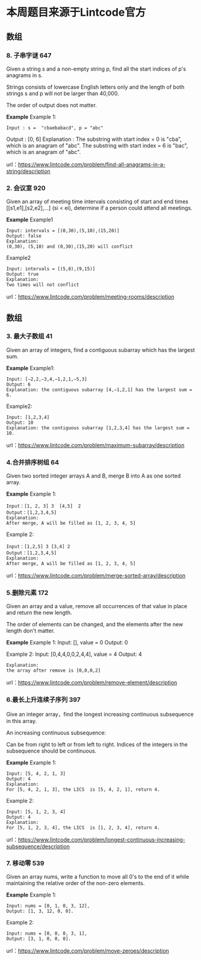 # 本周题目来源于Lintcode官方
## 数组
### 8. 子串字谜 647
Given a string s and a non-empty string p, find all the start indices of p's anagrams in s.

Strings consists of lowercase English letters only and the length of both strings s and p will not be larger than 40,000.

The order of output does not matter.

**Example**
Example 1:

	Input : s =  "cbaebabacd", p = "abc"
  Output : [0, 6]
  Explanation : 
  The substring with start index = 0 is "cba", which is an anagram of "abc".
  The substring with start index = 6 is "bac", which is an anagram of "abc".


url：https://www.lintcode.com/problem/find-all-anagrams-in-a-string/description

### 2. 会议室 920 
Given an array of meeting time intervals consisting of start and end times [[s1,e1],[s2,e2],...] (si < ei), determine if a person could attend all meetings.

**Example**
Example1

	Input: intervals = [(0,30),(5,10),(15,20)]
	Output: false
	Explanation: 
	(0,30), (5,10) and (0,30),(15,20) will conflict

Example2

	Input: intervals = [(5,8),(9,15)]
	Output: true
	Explanation: 
	Two times will not conflict 

url：https://www.lintcode.com/problem/meeting-rooms/description

## 数组
### 3. 最大子数组 41
Given an array of integers, find a contiguous subarray which has the largest sum.

**Example**
Example1:

	Input: [−2,2,−3,4,−1,2,1,−5,3]
	Output: 6
	Explanation: the contiguous subarray [4,−1,2,1] has the largest sum = 6.

Example2:

	Input: [1,2,3,4]
	Output: 10
	Explanation: the contiguous subarray [1,2,3,4] has the largest sum = 10.

url：https://www.lintcode.com/problem/maximum-subarray/description

### 4.合并排序树组 64
Given two sorted integer arrays A and B, merge B into A as one sorted array.

**Example**
Example 1:

	Input：[1, 2, 3] 3  [4,5]  2
	Output：[1,2,3,4,5]
	Explanation:
	After merge, A will be filled as [1, 2, 3, 4, 5]

Example 2:

	Input：[1,2,5] 3 [3,4] 2
	Output：[1,2,3,4,5]
	Explanation:
	After merge, A will be filled as [1, 2, 3, 4, 5]

url：https://www.lintcode.com/problem/merge-sorted-array/description

### 5.删除元素 172
Given an array and a value, remove all occurrences of that value in place and return the new length.

The order of elements can be changed, and the elements after the new length don't matter.

**Example**
Example 1:
	Input: [], value = 0
	Output: 0

Example 2:
	Input:  [0,4,4,0,0,2,4,4], value = 4
	Output: 4
	
	Explanation: 
	the array after remove is [0,0,0,2]
  
 url：https://www.lintcode.com/problem/remove-element/description
 
 ### 6.最长上升连续子序列 397
 Give an integer array，find the longest increasing continuous subsequence in this array.

An increasing continuous subsequence:

Can be from right to left or from left to right.
Indices of the integers in the subsequence should be continuous.

**Example**
Example 1:

	Input: [5, 4, 2, 1, 3]
	Output: 4
	Explanation:
	For [5, 4, 2, 1, 3], the LICS  is [5, 4, 2, 1], return 4.

Example 2:

	Input: [5, 1, 2, 3, 4]
	Output: 4
	Explanation:
	For [5, 1, 2, 3, 4], the LICS  is [1, 2, 3, 4], return 4.

url：https://www.lintcode.com/problem/longest-continuous-increasing-subsequence/description

### 7. 移动零 539
Given an array nums, write a function to move all 0's to the end of it while maintaining the relative order of the non-zero elements.

**Example**
Example 1:

	Input: nums = [0, 1, 0, 3, 12],
	Output: [1, 3, 12, 0, 0].

Example 2:

	Input: nums = [0, 0, 0, 3, 1],
	Output: [3, 1, 0, 0, 0].

url：https://www.lintcode.com/problem/move-zeroes/description
